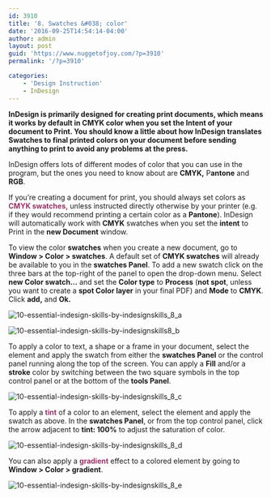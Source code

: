 ```yaml
---
id: 3910
title: '8. Swatches &#038; color'
date: '2016-09-25T14:54:14-04:00'
author: admin
layout: post
guid: 'https://www.nuggetofjoy.com/?p=3910'
permalink: '/?p=3910'

categories:
    - 'Design Instruction'
    - InDesign
---
```


**InDesign is primarily designed for creating print documents, which means it works by default in CMYK color when you set the Intent of your document to Print. You should know a little about how InDesign translates Swatches to final printed colors on your document before sending anything to print to avoid any problems at the press.**

InDesign offers lots of different modes of color that you can use in the program, but the ones you need to know about are **CMYK,** P**antone** and **RGB**.

If you’re creating a document for print, you should always set colors as <span style="color: #993366;">**CMYK swatches,**</span> unless instructed directly otherwise by your printer (e.g. if they would recommend printing a certain color as a **Pantone**). InDesign will automatically work with **CMYK** swatches when you set the **intent** to Print in the **new Document** window.

To view the color **swatches** when you create a new document, go to **Window &gt; Color &gt; swatches**. A default set of **CMYK swatches** will already be available to you in the **swatches Panel**. To add a new swatch click on the three bars at the top-right of the panel to open the drop-down menu. Select **new Color swatch…** and set the **Color type** to **Process** (**not spot**, unless you want to create a **spot Color layer** in your final PDF) and **Mode** to **CMYK**. Click **add,** and **Ok.**

![10-essential-indesign-skills-by-indesignskills_8_a](https://image-control-storage.s3.amazonaws.com/blog-images/2016/09/27190342/10-Essential-InDesign-Skills-by-InDesignSkills_8_a.jpg)

![10-essential-indesign-skills-by-indesignskills8_b](https://image-control-storage.s3.amazonaws.com/blog-images/2016/09/27190340/10-Essential-InDesign-Skills-by-InDesignSkills8_b.jpg)

To apply a color to text, a shape or a frame in your document, select the element and apply the swatch from either the **swatches Panel** or the control panel running along the top of the screen. You can apply a **Fill** and/or a **stroke** color by switching between the two square symbols in the top control panel or at the bottom of the **tools Panel**.

![10-essential-indesign-skills-by-indesignskills_8_c](https://image-control-storage.s3.amazonaws.com/blog-images/2016/09/27190339/10-Essential-InDesign-Skills-by-InDesignSkills_8_c.jpg)

To apply a **<span style="color: #993366;">tint</span>** of a color to an element, select the element and apply the swatch as above. In the **swatches Panel**, or from the top control panel, click the arrow adjacent to **tint: 100%** to adjust the saturation of color.

![10-essential-indesign-skills-by-indesignskills_8_d](https://image-control-storage.s3.amazonaws.com/blog-images/2016/09/27190338/10-Essential-InDesign-Skills-by-InDesignSkills_8_d.jpg)

You can also apply a **<span style="color: #993366;">gradient</span>** effect to a colored element by going to **Window &gt; Color &gt; gradient**.

![10-essential-indesign-skills-by-indesignskills_8_e](https://image-control-storage.s3.amazonaws.com/blog-images/2016/09/27190337/10-Essential-InDesign-Skills-by-InDesignSkills_8_e.jpg)